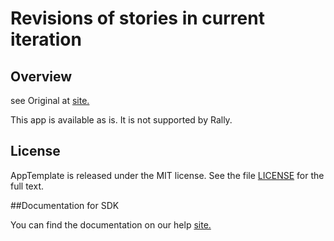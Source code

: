 Revisions of stories in current iteration
=========================

## Overview
see Original at [site.](https://github.com/nmusaelian-rally/revisions)

This app is available as is. It is not supported by Rally.
## License

AppTemplate is released under the MIT license.  See the file [LICENSE](./LICENSE) for the full text.

##Documentation for SDK

You can find the documentation on our help [site.](https://help.rallydev.com/apps/2.0rc3/doc/)
